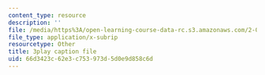 ```yaml
---
content_type: resource
description: ''
file: /media/https%3A/open-learning-course-data-rc.s3.amazonaws.com/2-003sc-engineering-dynamics-fall-2011/66d3423c62e3c753973d5d0e9d858c6d_zNCBDrnT05E.srt
file_type: application/x-subrip
resourcetype: Other
title: 3play caption file
uid: 66d3423c-62e3-c753-973d-5d0e9d858c6d
---
```


